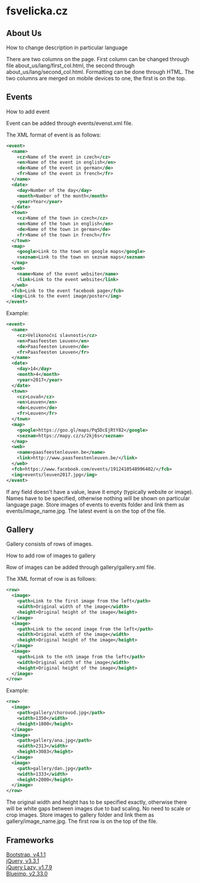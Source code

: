 # fsvelicka.cz

## About Us

How to change description in particular language

There are two columns on the page. First column can be changed through file about_us/lang/first_col.html, the second through about_us/lang/second_col.html. Formatting can be done through HTML. The two columns are merged on mobile devices to one, the first is on the top. 

## Events

How to add event

Event can be added through events/evenst.xml file. 

The XML format of event is as follows:

```xml
<event>
  <name>
    <cz>Name of the event in czech</cz>
    <en>Name of the event in english</en>
    <de>Name of the event in german</de>
    <fr>Name of the event in french</fr>
  </name>
  <date>
    <day>Number of the day</day>
    <month>Number of the month</month>
    <year>Year</year>
  </date>
  <town>
    <cz>Name of the town in czech</cz>
    <en>Name of the town in english</en>
    <de>Name of the town in german</de>
    <fr>Name of the town in french</fr>
  </town>
  <map>
    <google>Link to the town on google maps</google>
    <seznam>Link to the town on seznam maps</seznam>
  </map>
  <web>
    <name>Name of the event website</name>
    <link>Link to the event website</link>
  </web>
  <fcb>Link to the event facebook page</fcb>
  <img>Link to the event image/poster</img>
</event>
```

Example:

```xml
<event>
  <name>
    <cz>Velikonoční slavnosti</cz>
    <en>Paasfeesten Leuven</en>
    <de>Paasfeesten Leuven</de>
    <fr>Paasfeesten Leuven</fr>
  </name>
  <date>
    <day>14</day>
    <month>4</month>
    <year>2017</year>
  </date>
  <town>
    <cz>Lovaň</cz>
    <en>Leuven</en>
    <de>Leuven</de>
    <fr>Leuven</fr>
  </town>
  <map>
    <google>https://goo.gl/maps/Pq5DcEjRtY82</google>
    <seznam>https://mapy.cz/s/2kj6s</seznam>
  </map>
  <web>
    <name>paasfeestenleuven.be</name>
    <link>http://www.paasfeestenleuven.be/</link>
  </web>
  <fcb>https://www.facebook.com/events/1912410548996402/</fcb>
  <img>events/leuven2017.jpg</img>
</event>
```

If any field doesn't have a value, leave it empty (typically website or image). Names have to be specified, otherwise nothing will be shown on particular language page. Store images of events to events folder and link them as events/image_name.jpg. The latest event is on the top of the file.  


## Gallery

Gallery consists of rows of images. 

How to add row of images to gallery

Row of images can be added through gallery/gallery.xml file. 

The XML format of row is as follows:

```xml
<row>
  <image>
    <path>Link to the first image from the left</path>
    <width>Original width of the image</width>
    <height>Original height of the image</height>
  </image>
  <image>
    <path>Link to the second image from the left</path>
    <width>Original width of the image</width>
    <height>Original height of the image</height>
  </image>
  <image>
    <path>Link to the nth image from the left</path>
    <width>Original width of the image</width>
    <height>Original height of the image</height>
  </image>
</row>
```

Example: 

```xml
<row>
  <image>
    <path>gallery/chorovod.jpg</path>
    <width>1350</width>
    <height>1800</height>
  </image>
  <image>
    <path>gallery/ana.jpg</path>
    <width>2313</width>
    <height>3083</height>
  </image>
  <image>
    <path>gallery/dan.jpg</path>
    <width>1333</width>
    <height>2000</height>
  </image>
</row>
```

The original width and height has to be specified exactly, otherwise there will be white gaps between images due to bad scaling. No need to scale or crop images. Store images to gallery folder and link them as gallery/image_name.jpg. The first row is on the top of the file. 

## Frameworks

[Bootstrap, v4.1.1](https://getbootstrap.com)
<br>
[jQuery, v3.3.1](https://jquery.com)
<br>
[jQuery Lazy, v1.7.9](http://jquery.eisbehr.de/lazy/)
<br>
[Blueimp, v2.33.0](https://blueimp.github.io/Gallery/)

